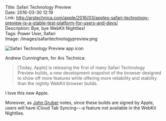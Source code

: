 Title: Safari Technology Preview  
Date: 2016-03-30 12:19  
Link: http://arstechnica.com/apple/2016/03/apples-safari-technology-preview-is-a-stable-test-platform-for-users-and-devs/  
Description: Bye, bye WebKit Nightlies!  
Tags: Power User, Safari  
Image: /images/safaritechnologypreview.png  

![Safari Technology Preview app icon][1]

Andrew Cunningham, for Ars Technica:

> [Today, Apple] is releasing the first of many Safari Technology Preview builds, a new development snapshot of the browser designed to show off more features while offering more reliability and stability than the nightly WebKit browser builds.

I love this new Apple.

Moreover, as [John Gruber][2] notes, since these builds are signed by Apple, users will have iCloud Tab Syncing---a feature not available in the WebKit Nightlies.

[1]: /images/safaritechnologypreview.png "Safari Technology Preview"
[2]: http://daringfireball.net/linked/2016/03/30/safari-technology-preview "John Gruber's post on the Safari Technology Preview builds"
